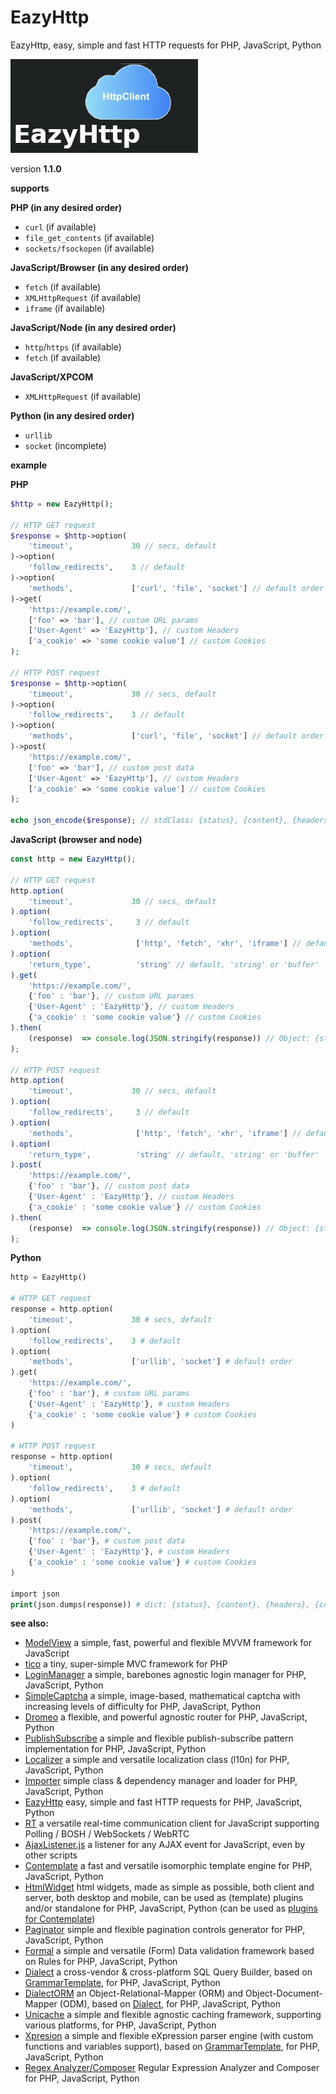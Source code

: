 EazyHttp
=========

EazyHttp, easy, simple and fast HTTP requests for PHP, JavaScript, Python

![EazyHttp](/eazyhttp.jpg)

version **1.1.0**

**supports**

**PHP (in any desired order)**

* `curl` (if available)
* `file_get_contents` (if available)
* `sockets/fsockopen` (if available)

**JavaScript/Browser (in any desired order)**

* `fetch` (if available)
* `XMLHttpRequest` (if available)
* `iframe` (if available)

**JavaScript/Node (in any desired order)**

* `http`/`https` (if available)
* `fetch` (if available)

**JavaScript/XPCOM**

* `XMLHttpRequest` (if available)

**Python (in any desired order)**

* `urllib`
* `socket` (incomplete)

**example**

**PHP**
```php
$http = new EazyHttp();

// HTTP GET request
$response = $http->option(
    'timeout',             30 // secs, default
)->option(
    'follow_redirects',    3 // default
)->option(
    'methods',             ['curl', 'file', 'socket'] // default order
)->get(
    'https://example.com/',
    ['foo' => 'bar'], // custom URL params
    ['User-Agent' => 'EazyHttp'], // custom Headers
    ['a_cookie' => 'some cookie value'] // custom Cookies
);

// HTTP POST request
$response = $http->option(
    'timeout',             30 // secs, default
)->option(
    'follow_redirects',    3 // default
)->option(
    'methods',             ['curl', 'file', 'socket'] // default order
)->post(
    'https://example.com/',
    ['foo' => 'bar'], // custom post data
    ['User-Agent' => 'EazyHttp'], // custom Headers
    ['a_cookie' => 'some cookie value'] // custom Cookies
);

echo json_encode($response); // stdClass: {status}, {content}, {headers}, {cookies}
```

**JavaScript (browser and node)**
```js
const http = new EazyHttp();

// HTTP GET request
http.option(
    'timeout',             30 // secs, default
).option(
    'follow_redirects',     3 // default
).option(
    'methods',              ['http', 'fetch', 'xhr', 'iframe'] // default order
).option(
    'return_type',          'string' // default, 'string' or 'buffer'
).get(
    'https://example.com/',
    {'foo' : 'bar'}, // custom URL params
    {'User-Agent' : 'EazyHttp'}, // custom Headers
    {'a_cookie' : 'some cookie value'} // custom Cookies
).then(
    (response)  => console.log(JSON.stringify(response)) // Object: {status}, {content}, {headers}, {cookies}
);

// HTTP POST request
http.option(
    'timeout',             30 // secs, default
).option(
    'follow_redirects',     3 // default
).option(
    'methods',              ['http', 'fetch', 'xhr', 'iframe'] // default order
).option(
    'return_type',          'string' // default, 'string' or 'buffer'
).post(
    'https://example.com/',
    {'foo' : 'bar'}, // custom post data
    {'User-Agent' : 'EazyHttp'}, // custom Headers
    {'a_cookie' : 'some cookie value'} // custom Cookies
).then(
    (response)  => console.log(JSON.stringify(response)) // Object: {status}, {content}, {headers}, {cookies}
);
```

**Python**
```php
http = EazyHttp()

# HTTP GET request
response = http.option(
    'timeout',             30 # secs, default
).option(
    'follow_redirects',    3 # default
).option(
    'methods',             ['urllib', 'socket'] # default order
).get(
    'https://example.com/',
    {'foo' : 'bar'}, # custom URL params
    {'User-Agent' : 'EazyHttp'}, # custom Headers
    {'a_cookie' : 'some cookie value'} # custom Cookies
)

# HTTP POST request
response = http.option(
    'timeout',             30 # secs, default
).option(
    'follow_redirects',    3 # default
).option(
    'methods',             ['urllib', 'socket'] # default order
).post(
    'https://example.com/',
    {'foo' : 'bar'}, # custom post data
    {'User-Agent' : 'EazyHttp'}, # custom Headers
    {'a_cookie' : 'some cookie value'} # custom Cookies
)

import json
print(json.dumps(response)) # dict: {status}, {content}, {headers}, {cookies}
```

**see also:**

* [ModelView](https://github.com/foo123/modelview.js) a simple, fast, powerful and flexible MVVM framework for JavaScript
* [tico](https://github.com/foo123/tico) a tiny, super-simple MVC framework for PHP
* [LoginManager](https://github.com/foo123/LoginManager) a simple, barebones agnostic login manager for PHP, JavaScript, Python
* [SimpleCaptcha](https://github.com/foo123/simple-captcha) a simple, image-based, mathematical captcha with increasing levels of difficulty for PHP, JavaScript, Python
* [Dromeo](https://github.com/foo123/Dromeo) a flexible, and powerful agnostic router for PHP, JavaScript, Python
* [PublishSubscribe](https://github.com/foo123/PublishSubscribe) a simple and flexible publish-subscribe pattern implementation for PHP, JavaScript, Python
* [Localizer](https://github.com/foo123/Localizer) a simple and versatile localization class (l10n) for PHP, JavaScript, Python
* [Importer](https://github.com/foo123/Importer) simple class &amp; dependency manager and loader for PHP, JavaScript, Python
* [EazyHttp](https://github.com/foo123/EazyHttp) easy, simple and fast HTTP requests for PHP, JavaScript, Python
* [RT](https://github.com/foo123/RT) a versatile real-time communication client for JavaScript supporting Polling / BOSH / WebSockets / WebRTC
* [AjaxListener.js](https://github.com/foo123/AjaxListener.js) a listener for any AJAX event for JavaScript, even by other scripts
* [Contemplate](https://github.com/foo123/Contemplate) a fast and versatile isomorphic template engine for PHP, JavaScript, Python
* [HtmlWidget](https://github.com/foo123/HtmlWidget) html widgets, made as simple as possible, both client and server, both desktop and mobile, can be used as (template) plugins and/or standalone for PHP, JavaScript, Python (can be used as [plugins for Contemplate](https://github.com/foo123/Contemplate/blob/master/src/js/plugins/plugins.txt))
* [Paginator](https://github.com/foo123/Paginator) simple and flexible pagination controls generator for PHP, JavaScript, Python
* [Formal](https://github.com/foo123/Formal) a simple and versatile (Form) Data validation framework based on Rules for PHP, JavaScript, Python
* [Dialect](https://github.com/foo123/Dialect) a cross-vendor &amp; cross-platform SQL Query Builder, based on [GrammarTemplate](https://github.com/foo123/GrammarTemplate), for PHP, JavaScript, Python
* [DialectORM](https://github.com/foo123/DialectORM) an Object-Relational-Mapper (ORM) and Object-Document-Mapper (ODM), based on [Dialect](https://github.com/foo123/Dialect), for PHP, JavaScript, Python
* [Unicache](https://github.com/foo123/Unicache) a simple and flexible agnostic caching framework, supporting various platforms, for PHP, JavaScript, Python
* [Xpresion](https://github.com/foo123/Xpresion) a simple and flexible eXpression parser engine (with custom functions and variables support), based on [GrammarTemplate](https://github.com/foo123/GrammarTemplate), for PHP, JavaScript, Python
* [Regex Analyzer/Composer](https://github.com/foo123/RegexAnalyzer) Regular Expression Analyzer and Composer for PHP, JavaScript, Python
